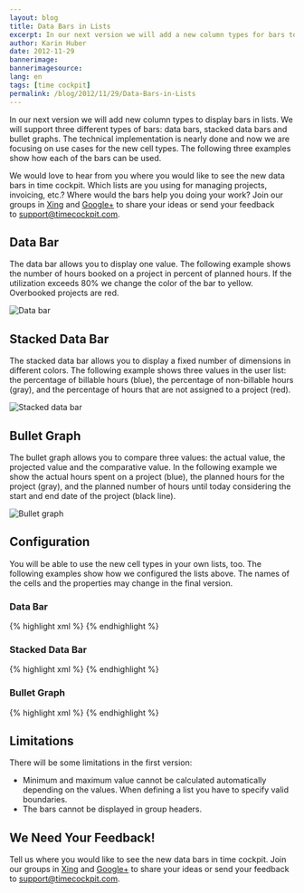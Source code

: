 ```yaml
---
layout: blog
title: Data Bars in Lists
excerpt: In our next version we will add a new column types for bars to lists. We will support three different types of bars -  DataBar, StackedDataBar and BulletGraph.
author: Karin Huber
date: 2012-11-29
bannerimage: 
bannerimagesource: 
lang: en
tags: [time cockpit]
permalink: /blog/2012/11/29/Data-Bars-in-Lists
---
```


<p>In our next version we will add new column types to display bars in lists. We will support three different types of bars: data bars, stacked data bars and bullet graphs. The technical implementation is nearly done and now we are focusing on use cases for the new cell types. The following three examples show how each of the bars can be used.</p><p>We would love to hear from you where you would like to see the new data bars in time cockpit. Which lists are you using for managing projects, invoicing, etc.? Where would the bars help you doing your work? Join our groups in <a href="https://www.xing.com/net/timecockpit/ideen-vorschlage-feedback-468148/data-bars-in-listen-42821285/42821285/save/#42821285" target="_blank">Xing</a> and <a href="https://plus.google.com/u/0/100277396048641818309/posts/2ceH1z6TJeo" target="_blank">Google+</a> to share your ideas or send your feedback to <a href="mailto:support@timecockpit.com">support@timecockpit.com</a>.</p><h2>Data Bar</h2><p>The data bar allows you to display one value. The following example shows the number of hours booked on a project in percent of planned hours. If the utilization exceeds 80% we change the color of the bar to yellow. Overbooked projects are red.</p><p>
  <img src="{{site.baseurl}}/content/images/blog/2012/11/DataBar.png" alt="Data bar" title="Data bar" />
</p><h2>Stacked Data Bar</h2><p>The stacked data bar allows you to display a fixed number of dimensions in different colors. The following example shows three values in the user list: the percentage of billable hours (blue), the percentage of non-billable hours (gray), and the percentage of hours that are not assigned to a project (red).</p><p>
  <img src="{{site.baseurl}}/content/images/blog/2012/11/StackedDataBar.png" alt="Stacked data bar" title="Stacked data bar" />
</p><h2>Bullet Graph</h2><p>The bullet graph allows you to compare three values: the actual value, the projected value and the comparative value. In the following example we show the actual hours spent on a project (blue), the planned hours for the project (gray), and the planned number of hours until today considering the start and end date of the project (black line).</p><p>
  <img src="{{site.baseurl}}/content/images/blog/2012/11/BulletGraph.png" alt="Bullet graph" title="Bullet graph" />
</p><h2>Configuration</h2><p>You will be able to use the new cell types in your own lists, too. The following examples show how we configured the lists above. The names of the cells and the properties may change in the final version.</p><h3>Data Bar</h3>{% highlight xml %} <DataBarCell Value="=Current.Utilization" Minimum="0" Maximum="125" Width="200" 
    NumberFormatPattern="'Utilization:' #,##0 '%'"
    ValueBrush="=:Iif(Current.Utilization > 100, '#d24b1e', :Iif(Current.Utilization > 80, '#ffcc00', '#25a0da'))" 
    Header="Hours Spent [%]" />{% endhighlight %}<h3>Stacked Data Bar</h3>{% highlight xml %} <StackedDataBarCell Minimum="0" Maximum="100" Width="250" NumberFormatPattern="0.00 '%'" Header="Billable / Not Billable / No Project Assigned">
    <StackedDataBarItem Value="=Current.HoursBillable / (Current.HoursBillable + Current.HoursNotBillable + Current.HoursWithoutProject) * 100" />
    <StackedDataBarItem Value="=Current.HoursNotBillable / (Current.HoursBillable + Current.HoursNotBillable + Current.HoursWithoutProject) * 100" />
    <StackedDataBarItem Value="=Current.HoursWithoutProject / (Current.HoursBillable + Current.HoursNotBillable + Current.HoursWithoutProject) * 100" ValueBrush="#d24b1e" />
 </StackedDataBarCell>{% endhighlight %}<h3>Bullet Graph</h3>{% highlight xml %} <BulletGraphCell Value="=Current.SpentHours" ProjectedValue="=Current.BudgetInHours" ComparativeValue="=Current.PlannedHoursUntilToday"
    Minimum="0" Maximum="1000" Width="200" 
    NumberFormatPattern="0.00"
    Header="Hours Spent" />{% endhighlight %}<h2>Limitations</h2><p>There will be some limitations in the first version:</p><ul>
  <li>Minimum and maximum value cannot be calculated automatically depending on the values. When defining a list you have to specify valid boundaries.</li>
  <li>The bars cannot be displayed in group headers.</li>
</ul><h2>We Need Your Feedback!</h2><p>Tell us where you would like to see the new data bars in time cockpit. Join our groups in <a href="https://www.xing.com/net/timecockpit/ideen-vorschlage-feedback-468148/data-bars-in-listen-42821285/42821285/save/#42821285" target="_blank">Xing</a> and <a href="https://plus.google.com/u/0/100277396048641818309/posts/2ceH1z6TJeo" target="_blank">Google+</a> to share your ideas or send your feedback to <a href="mailto:support@timecockpit.com">support@timecockpit.com</a>.</p>